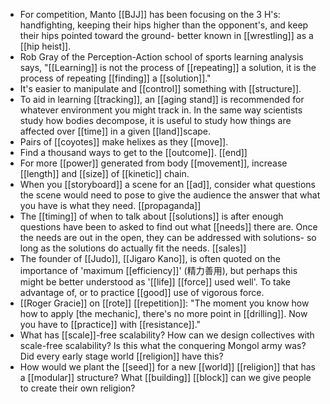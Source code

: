 - For competition, Manto [[BJJ]] has been focusing on the 3 H's: handfighting, keeping their hips higher than the opponent's, and keep their hips pointed toward the ground- better known in [[wrestling]] as a [[hip heist]].
- Rob Gray of the Perception-Action school of sports learning analysis says, "[[Learning]] is not the process of [[repeating]] a solution, it is the process of repeating [[finding]] a [[solution]]."
- It's easier to manipulate and [[control]] something with [[structure]].
- To aid in learning [[tracking]], an [[aging stand]] is recommended for whatever environment you might track in. In the same way scientists study how bodies decompose, it is useful to study how things are affected over [[time]] in a given [[land]]scape.
- Pairs of [[coyotes]] make helixes as they [[move]].
- Find a thousand ways to get to the [[outcome]]. [[end]]
- For more [[power]] generated from body [[movement]], increase [[length]] and [[size]] of [[kinetic]] chain.
- When you [[storyboard]] a scene for an [[ad]], consider what questions the scene would need to pose to give the audience the answer that what you have is what they need. [[propaganda]]
- The [[timing]] of when to talk about [[solutions]] is after enough questions have been to asked to find out what [[needs]] there are. Once the needs are out in the open, they can be addressed with solutions- so long as the solutions do actually fit the needs. [[sales]]
- The founder of [[Judo]], [[Jigaro Kano]], is often quoted on the importance of 'maximum [[efficiency]]' (精力善用), but perhaps this might be better understood as '[[life]] [[force]] used well'. To take advantage of, or to practice [[good]] use of vigorous force.
- [[Roger Gracie]] on [[rote]] [[repetition]]: "The moment you know how how to apply [the mechanic], there's no more point in [[drilling]]. Now you have to [[practice]] with [[resistance]]."
- What has [[scale]]-free scalability? How can we design collectives with scale-free scalability? Is this what the conquering Mongol army was? Did every early stage world [[religion]] have this?
- How would we plant the [[seed]] for a new [[world]] [[religion]] that has a [[modular]] structure? What [[building]] [[block]] can we give people to create their own religion?